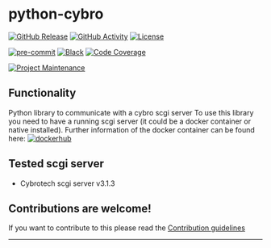# python-cybro

[![GitHub Release][releases-shield]][releases]
[![GitHub Activity][commits-shield]][commits]
[![License][license-shield]](LICENSE)

[![pre-commit][pre-commit-shield]][pre-commit]
[![Black][black-shield]][black]
[![Code Coverage][codecov-shield]][codecov]

[![Project Maintenance][maintenance-shield]][user_profile]

## Functionality

Python library to communicate with a cybro scgi server
To use this library you need to have a running scgi server (it could be a docker container or native installed).
Further information of the docker container can be found here: [![dockerhub][scgi-docker-shield]][scgi-docker]

## Tested scgi server

- Cybrotech scgi server v3.1.3

## Contributions are welcome!

If you want to contribute to this please read the [Contribution guidelines](https://github.com/killer0071234/python-cybro/blob/master/CONTRIBUTING.md)

---

[black]: https://github.com/psf/black
[black-shield]: https://img.shields.io/badge/code%20style-black-000000.svg?style=for-the-badge
[commits-shield]: https://img.shields.io/github/commit-activity/y/killer0071234/python-cybro.svg?style=for-the-badge
[commits]: https://github.com/killer0071234/python-cybro/commits/main
[codecov-shield]: https://img.shields.io/codecov/c/gh/killer0071234/python-cybro?style=for-the-badge&token=2VFGXXQ4N0
[codecov]: https://codecov.io/gh/killer0071234/python-cybro
[pre-commit]: https://github.com/pre-commit/pre-commit
[pre-commit-shield]: https://img.shields.io/badge/pre--commit-enabled-brightgreen?style=for-the-badge
[license-shield]: https://img.shields.io/github/license/killer0071234/python-cybro.svg?style=for-the-badge
[maintenance-shield]: https://img.shields.io/badge/maintainer-@killer0071234-blue.svg?style=for-the-badge
[releases-shield]: https://img.shields.io/github/release/killer0071234/python-cybro.svg?style=for-the-badge
[releases]: https://github.com/killer0071234/python-cybro/releases
[user_profile]: https://github.com/killer0071234
[scgi-docker-shield]: https://img.shields.io/badge/dockerhub-cybroscgiserver-brightgreen.svg?style=for-the-badge
[scgi-docker]: https://hub.docker.com/r/killer007/cybroscgiserver
